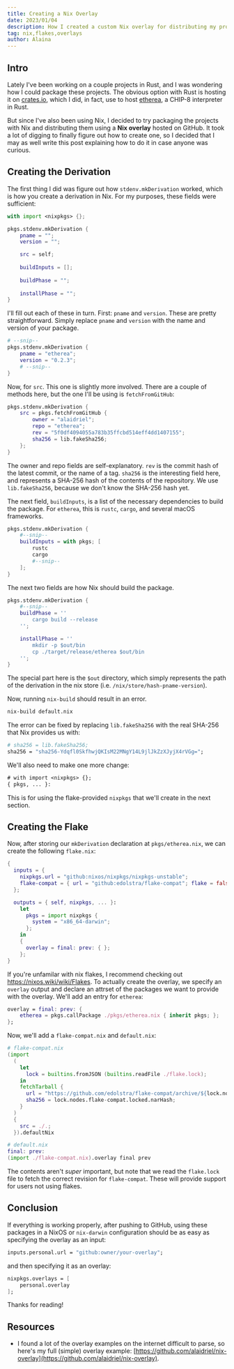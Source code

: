 ```yaml
---
title: Creating a Nix Overlay
date: 2023/01/04
description: How I created a custom Nix overlay for distributing my projects.
tag: nix,flakes,overlays
author: Alaina
---
```


## Intro

Lately I've been working on a couple projects in Rust, and I was wondering how I could package these projects. The obvious option with Rust is hosting it on [crates.io](https://crates.io), which I did, in fact, use to host [etherea](https://github.com/alaidriel/etherea), a CHIP-8 interpreter in Rust.

But since I've also been using Nix, I decided to try packaging the projects with Nix and distributing them using a **Nix overlay** hosted on GitHub. It took a lot of digging to finally figure out how to create one, so I decided that I may as well write this post explaining how to do it in case anyone was curious.

## Creating the Derivation

The first thing I did was figure out how `stdenv.mkDerivation` worked, which is how you create a derivation in Nix. For my purposes, these fields were sufficient:

```nix
with import <nixpkgs> {};

pkgs.stdenv.mkDerivation {
    pname = "";
    version = "";

    src = self;
    
    buildInputs = [];
    
    buildPhase = "";
    
    installPhase = "";
}
```

I'll fill out each of these in turn. First: `pname` and `version`. These are pretty straightforward. Simply replace `pname` and `version` with the name and version of your package.

```nix {3,4}
# --snip--
pkgs.stdenv.mkDerivation {
    pname = "etherea";
    version = "0.2.3";
    # --snip--
}
```

Now, for `src`. This one is slightly more involved. There are a couple of methods here, but the one I'll be using is `fetchFromGitHub`:

```nix {2-7} 
pkgs.stdenv.mkDerivation {
    src = pkgs.fetchFromGitHub {
        owner = "alaidriel";
        repo = "etherea";
        rev = "5f0df4094055a783b35ffcbd514eff4dd1407155";
        sha256 = lib.fakeSha256;
    };
}
```

The owner and repo fields are self-explanatory. `rev` is the commit hash of the latest commit, or the name of a tag. `sha256` is the interesting field here, and represents a SHA-256 hash of the contents of the repository. We use `lib.fakeSha256`, because we don't know the SHA-256 hash yet.

The next field, `buildInputs`, is a list of the necessary dependencies to build the package. For `etherea`, this is `rustc`, `cargo`, and several macOS frameworks.

```nix {3-6}
pkgs.stdenv.mkDerivation {
    #--snip--
    buildInputs = with pkgs; [
        rustc
        cargo
        #--snip--
    ];
}
```

The next two fields are how Nix should build the package.

```nix {3-10}
pkgs.stdenv.mkDerivation {
    #--snip--
    buildPhase = ''
        cargo build --release
    '';

    installPhase = ''
        mkdir -p $out/bin
        cp ./target/release/etherea $out/bin
    '';
}
```

The special part here is the `$out` directory, which simply represents the path of the derivation in the nix store (i.e. `/nix/store/hash-pname-version`).

Now, running `nix-build` should result in an error.

```sh
nix-build default.nix
```

The error can be fixed by replacing `lib.fakeSha256` with the real SHA-256 that Nix provides us with:

```nix /sha256-Ydqfl0SkfhwjQKIsM22MNgY14L9jlJkZzXJyjX4rVGg=/
# sha256 = lib.fakeSha256;
sha256 = "sha256-Ydqfl0SkfhwjQKIsM22MNgY14L9jlJkZzXJyjX4rVGg=";
```

We'll also need to make one more change:

```diff /{ pkgs, ... }:/ 
# with import <nixpkgs> {};
{ pkgs, ... }:
```

This is for using the flake-provided `nixpkgs` that we'll create in the next section.

## Creating the Flake

Now, after storing our `mkDerivation` declaration at `pkgs/etherea.nix`, we can create the following `flake.nix`:

```nix {14}
{
  inputs = {
    nixpkgs.url = "github:nixos/nixpkgs/nixpkgs-unstable";
    flake-compat = { url = "github:edolstra/flake-compat"; flake = false; };
  };

  outputs = { self, nixpkgs, ... }:
    let
      pkgs = import nixpkgs {
        system = "x86_64-darwin";
      };
    in
    {
      overlay = final: prev: { };
    };
}
```

If you're unfamilar with nix flakes, I recommend checking out https://nixos.wiki/wiki/Flakes. To actually create the overlay, we specify an `overlay` output and declare an attrset of the packages we want to provide with the overlay. We'll add an entry for `etherea`:

```nix {2}
overlay = final: prev: {
    etherea = pkgs.callPackage ./pkgs/etherea.nix { inherit pkgs; };
};
```

Now, we'll add a `flake-compat.nix` and `default.nix`:

```nix
# flake-compat.nix
(import
  (
    let
      lock = builtins.fromJSON (builtins.readFile ./flake.lock);
    in
    fetchTarball {
      url = "https://github.com/edolstra/flake-compat/archive/${lock.nodes.flake-compat.locked.rev}.tar.gz";
      sha256 = lock.nodes.flake-compat.locked.narHash;
    }
  )
  {
    src = ./.;
  }).defaultNix
```

```nix
# default.nix
final: prev:
(import ./flake-compat.nix).overlay final prev
```

The contents aren't *super* important, but note that we read the `flake.lock` file to fetch the correct revision for `flake-compat`. These will provide support for users not using flakes.

## Conclusion

If everything is working properly, after pushing to GitHub, using these packages in a NixOS or `nix-darwin` configuration should be as easy as specifying the overlay as an input: 

```nix
inputs.personal.url = "github:owner/your-overlay";
```

and then specifying it as an overlay:

```nix {2}
nixpkgs.overlays = [
    personal.overlay
];
```

Thanks for reading!

## Resources

- I found a lot of the overlay examples on the internet difficult to parse, so here's my full (simple) overlay example: [https://github.com/alaidriel/nix-overlay](https://github.com/alaidriel/nix-overlay).